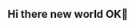 ## Hi there new world OK👋

<!--
**chensmgt/chensmgt** is a ✨ _special_ ✨ repository because its `README.md` (this file) appears on your GitHub profile.

Here are some ideas to get you started:

- 🔭 I’m currently working on .creating a new web for my new business..
- 🌱 I’m currently learning ..coding.
- 👯 I’m looking to collaborate on .coding..
- 🤔 I’m looking for help with .coding..
- 💬 Ask me about New Zealand...
- 📫 How to reach me: email...
- 😄 Pr![little-girl-drawing-isolated-icon-vector-24630450](https://github.com/user-attachments/assets/48f05bd7-1e8e-4b3c-a417-424f1d1ea249)
onouns: hard to start a new thing...
- ⚡ Fun fact: attitude is 100%...
-->
